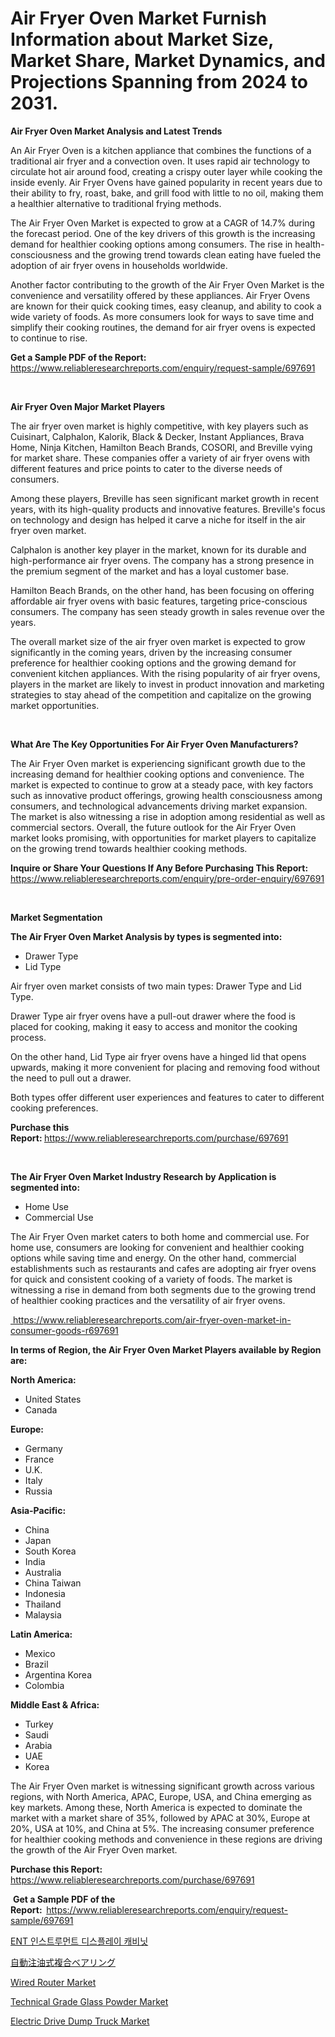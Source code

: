 <p><h1>Air Fryer Oven Market Furnish Information about Market Size, Market Share, Market Dynamics, and Projections Spanning from 2024 to 2031.</h1></p><p><strong>Air Fryer Oven Market Analysis and Latest Trends</strong></p>
<p><p>An Air Fryer Oven is a kitchen appliance that combines the functions of a traditional air fryer and a convection oven. It uses rapid air technology to circulate hot air around food, creating a crispy outer layer while cooking the inside evenly. Air Fryer Ovens have gained popularity in recent years due to their ability to fry, roast, bake, and grill food with little to no oil, making them a healthier alternative to traditional frying methods.</p><p>The Air Fryer Oven Market is expected to grow at a CAGR of 14.7% during the forecast period. One of the key drivers of this growth is the increasing demand for healthier cooking options among consumers. The rise in health-consciousness and the growing trend towards clean eating have fueled the adoption of air fryer ovens in households worldwide.</p><p>Another factor contributing to the growth of the Air Fryer Oven Market is the convenience and versatility offered by these appliances. Air Fryer Ovens are known for their quick cooking times, easy cleanup, and ability to cook a wide variety of foods. As more consumers look for ways to save time and simplify their cooking routines, the demand for air fryer ovens is expected to continue to rise.</p></p>
<p><strong>Get a Sample PDF of the Report:&nbsp;</strong> <a href="https://www.reliableresearchreports.com/enquiry/request-sample/697691">https://www.reliableresearchreports.com/enquiry/request-sample/697691</a></p>
<p>&nbsp;</p>
<p><strong>Air Fryer Oven Major Market Players</strong></p>
<p><p>The air fryer oven market is highly competitive, with key players such as Cuisinart, Calphalon, Kalorik, Black & Decker, Instant Appliances, Brava Home, Ninja Kitchen, Hamilton Beach Brands, COSORI, and Breville vying for market share. These companies offer a variety of air fryer ovens with different features and price points to cater to the diverse needs of consumers.</p><p>Among these players, Breville has seen significant market growth in recent years, with its high-quality products and innovative features. Breville's focus on technology and design has helped it carve a niche for itself in the air fryer oven market.</p><p>Calphalon is another key player in the market, known for its durable and high-performance air fryer ovens. The company has a strong presence in the premium segment of the market and has a loyal customer base.</p><p>Hamilton Beach Brands, on the other hand, has been focusing on offering affordable air fryer ovens with basic features, targeting price-conscious consumers. The company has seen steady growth in sales revenue over the years.</p><p>The overall market size of the air fryer oven market is expected to grow significantly in the coming years, driven by the increasing consumer preference for healthier cooking options and the growing demand for convenient kitchen appliances. With the rising popularity of air fryer ovens, players in the market are likely to invest in product innovation and marketing strategies to stay ahead of the competition and capitalize on the growing market opportunities.</p></p>
<p>&nbsp;</p>
<p><strong>What Are The Key Opportunities For Air Fryer Oven Manufacturers?</strong></p>
<p><p>The Air Fryer Oven market is experiencing significant growth due to the increasing demand for healthier cooking options and convenience. The market is expected to continue to grow at a steady pace, with key factors such as innovative product offerings, growing health consciousness among consumers, and technological advancements driving market expansion. The market is also witnessing a rise in adoption among residential as well as commercial sectors. Overall, the future outlook for the Air Fryer Oven market looks promising, with opportunities for market players to capitalize on the growing trend towards healthier cooking methods.</p></p>
<p><strong>Inquire or Share Your Questions If Any Before Purchasing This Report:</strong> <a href="https://www.reliableresearchreports.com/enquiry/pre-order-enquiry/697691">https://www.reliableresearchreports.com/enquiry/pre-order-enquiry/697691</a></p>
<p>&nbsp;</p>
<p><strong>Market Segmentation</strong></p>
<p><strong>The Air Fryer Oven Market Analysis by types is segmented into:</strong></p>
<p><ul><li>Drawer Type</li><li>Lid Type</li></ul></p>
<p><p>Air fryer oven market consists of two main types: Drawer Type and Lid Type. </p><p>Drawer Type air fryer ovens have a pull-out drawer where the food is placed for cooking, making it easy to access and monitor the cooking process. </p><p>On the other hand, Lid Type air fryer ovens have a hinged lid that opens upwards, making it more convenient for placing and removing food without the need to pull out a drawer. </p><p>Both types offer different user experiences and features to cater to different cooking preferences.</p></p>
<p><strong>Purchase this Report:&nbsp;</strong><a href="https://www.reliableresearchreports.com/purchase/697691">https://www.reliableresearchreports.com/purchase/697691</a></p>
<p>&nbsp;</p>
<p><strong>The Air Fryer Oven Market Industry Research by Application is segmented into:</strong></p>
<p><ul><li>Home Use</li><li>Commercial Use</li></ul></p>
<p><p>The Air Fryer Oven market caters to both home and commercial use. For home use, consumers are looking for convenient and healthier cooking options while saving time and energy. On the other hand, commercial establishments such as restaurants and cafes are adopting air fryer ovens for quick and consistent cooking of a variety of foods. The market is witnessing a rise in demand from both segments due to the growing trend of healthier cooking practices and the versatility of air fryer ovens.</p></p>
<p><a href="https://www.reliableresearchreports.com/air-fryer-oven-market-in-consumer-goods-r697691">&nbsp;https://www.reliableresearchreports.com/air-fryer-oven-market-in-consumer-goods-r697691</a></p>
<p><strong>In terms of Region, the Air Fryer Oven Market Players available by Region are:</strong></p>
<p>
    <p> <strong> North America: </strong>
        <ul>
            <li>United States</li>
            <li>Canada</li>
        </ul>
        </p> 
    <p> <strong> Europe: </strong>
        <ul>
            <li>Germany</li>
            <li>France</li>
            <li>U.K.</li>
            <li>Italy</li>
            <li>Russia</li>
        </ul>
        </p> 
    <p> <strong> Asia-Pacific: </strong>
        <ul>
            <li>China</li>
            <li>Japan</li>
            <li>South Korea</li>
            <li>India</li>
            <li>Australia</li>
            <li>China Taiwan</li>
            <li>Indonesia</li>
            <li>Thailand</li>
            <li>Malaysia</li>
        </ul>
        </p> 
    <p> <strong> Latin America: </strong>
        <ul>
            <li>Mexico</li>
            <li>Brazil</li>
            <li>Argentina Korea</li>
            <li>Colombia</li>
        </ul>
        </p> 
    <p> <strong> Middle East & Africa: </strong>
        <ul>
            <li>Turkey</li>
            <li>Saudi</li>
            <li>Arabia</li>
            <li>UAE</li>
            <li>Korea</li>
        </ul>
    </p>
    </p>
<p><p>The Air Fryer Oven market is witnessing significant growth across various regions, with North America, APAC, Europe, USA, and China emerging as key markets. Among these, North America is expected to dominate the market with a market share of 35%, followed by APAC at 30%, Europe at 20%, USA at 10%, and China at 5%. The increasing consumer preference for healthier cooking methods and convenience in these regions are driving the growth of the Air Fryer Oven market.</p></p>
<p><strong>Purchase this Report: </strong><a href="https://www.reliableresearchreports.com/purchase/697691">https://www.reliableresearchreports.com/purchase/697691</a></p>
<p>&nbsp;<strong>Get a Sample PDF of the Report:&nbsp;&nbsp;</strong><a href="https://www.reliableresearchreports.com/enquiry/request-sample/697691">https://www.reliableresearchreports.com/enquiry/request-sample/697691</a></p>
<p><strong></strong></p>
<p><p><a href="https://github.com/khairinauzunul/Market-Research-Report-List-1/blob/main/818904888787.md">ENT 인스트루먼트 디스플레이 캐비닛</a></p><p><a href="https://github.com/ReganWisoky2023/Market-Research-Report-List-1/blob/main/587098097212.md">自動注油式複合ベアリング</a></p><p><a href="https://issuu.com/reportprime-2/docs/wired-router-market-size-2030.pptx">Wired Router Market</a></p><p><a href="https://github.com/GageWest1962/Market-Research-Report-List-1/blob/main/technical-grade-glass-powder-market.md">Technical Grade Glass Powder Market</a></p><p><a href="https://github.com/LiamDavis60/Market-Research-Report-List-1/blob/main/electric-drive-dump-truck-market.md">Electric Drive Dump Truck Market</a></p></p>